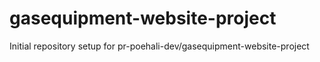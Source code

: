 # gasequipment-website-project

Initial repository setup for pr-poehali-dev/gasequipment-website-project